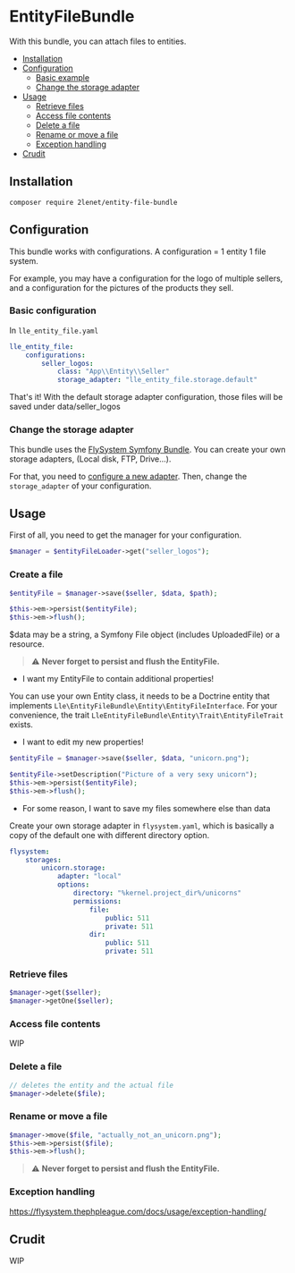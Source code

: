 # EntityFileBundle

With this bundle, you can attach files to entities.

* [Installation](#installation)
* [Configuration](#configuration)
  * [Basic example](#basic-example)
  * [Change the storage adapter](#change-the-storage-adapter)
* [Usage](#usage)
  * [Retrieve files](#retrieve-files)
  * [Access file contents](#access-file-contents)
  * [Delete a file](#delete-a-file)
  * [Rename or move a file](#rename-or-move-a-file)
  * [Exception handling](#exception-handling)
* [Crudit](#crudit)

## Installation

```
composer require 2lenet/entity-file-bundle
```

## Configuration

This bundle works with configurations. A configuration = 1 entity 1 file system.

For example, you may have a configuration for the logo of multiple sellers, and a configuration for the pictures of the products they sell.

### Basic configuration

In  `lle_entity_file.yaml`
```yaml
lle_entity_file:
    configurations:
        seller_logos:
            class: "App\\Entity\\Seller"
            storage_adapter: "lle_entity_file.storage.default"

```

That's it! With the default storage adapter configuration, those files will be saved under data/seller_logos

### Change the storage adapter

This bundle uses the [FlySystem Symfony Bundle](https://flysystem.thephpleague.com/docs/). You can create your own storage adapters, (Local disk, FTP, Drive...).

For that, you need to [configure a new adapter](https://github.com/thephpleague/flysystem-bundle/blob/master/docs/B-configuration-reference.md). Then, change the `storage_adapter` of your configuration.

## Usage

First of all, you need to get the manager for your configuration.

```php
$manager = $entityFileLoader->get("seller_logos");
```

### Create a file

```php
$entityFile = $manager->save($seller, $data, $path);

$this->em->persist($entityFile);
$this->em->flush();
```

$data may be a string, a Symfony File object (includes UploadedFile) or a resource.

> :warning: **Never forget to persist and flush the EntityFile.**

* I want my EntityFile to contain additional properties!

You can use your own Entity class, it needs to be a Doctrine entity that implements `Lle\EntityFileBundle\Entity\EntityFileInterface`. For your convenience, the trait `LleEntityFileBundle\Entity\Trait\EntityFileTrait` exists.

* I want to edit my new properties!

```php
$entityFile = $manager->save($seller, $data, "unicorn.png");

$entityFile->setDescription("Picture of a very sexy unicorn");
$this->em->persist($entityFile);
$this->em->flush();
```

* For some reason, I want to save my files somewhere else than data

Create your own storage adapter in `flysystem.yaml`, which is basically a copy of the default one with different directory option.
```yaml
flysystem:
    storages:
        unicorn.storage:
            adapter: "local"
            options:
                directory: "%kernel.project_dir%/unicorns"
                permissions:
                    file:
                        public: 511
                        private: 511
                    dir:
                        public: 511
                        private: 511
```

### Retrieve files

```php
$manager->get($seller);
$manager->getOne($seller);
```

### Access file contents
WIP

### Delete a file
```php
// deletes the entity and the actual file
$manager->delete($file);
```

### Rename or move a file
```php
$manager->move($file, "actually_not_an_unicorn.png");
$this->em->persist($file);
$this->em->flush();
```

> :warning: **Never forget to persist and flush the EntityFile.**

### Exception handling

https://flysystem.thephpleague.com/docs/usage/exception-handling/

## Crudit

WIP
